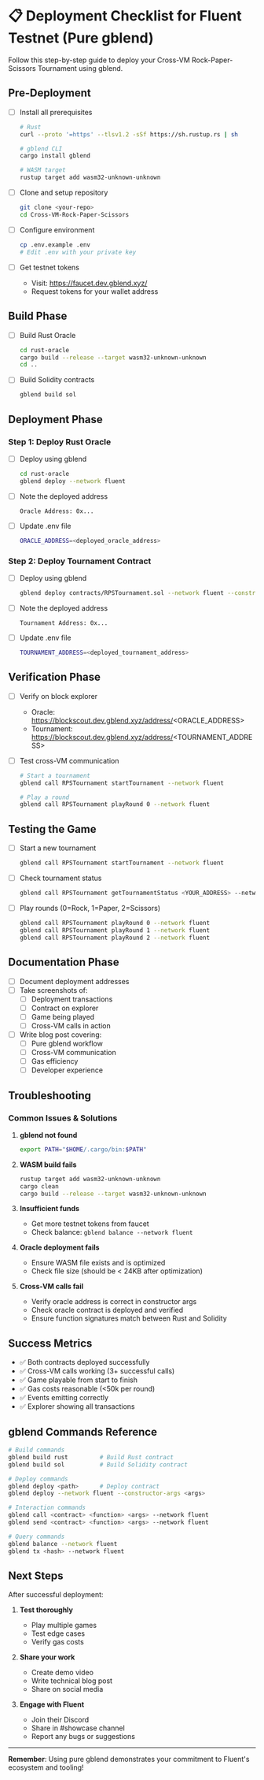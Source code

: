 # 📋 Deployment Checklist for Fluent Testnet (Pure gblend)

Follow this step-by-step guide to deploy your Cross-VM Rock-Paper-Scissors Tournament using gblend.

## Pre-Deployment

- [ ] Install all prerequisites
  ```bash
  # Rust
  curl --proto '=https' --tlsv1.2 -sSf https://sh.rustup.rs | sh
  
  # gblend CLI
  cargo install gblend
  
  # WASM target
  rustup target add wasm32-unknown-unknown
  ```

- [ ] Clone and setup repository
  ```bash
  git clone <your-repo>
  cd Cross-VM-Rock-Paper-Scissors
  ```

- [ ] Configure environment
  ```bash
  cp .env.example .env
  # Edit .env with your private key
  ```

- [ ] Get testnet tokens
  - Visit: https://faucet.dev.gblend.xyz/
  - Request tokens for your wallet address

## Build Phase

- [ ] Build Rust Oracle
  ```bash
  cd rust-oracle
  cargo build --release --target wasm32-unknown-unknown
  cd ..
  ```

- [ ] Build Solidity contracts
  ```bash
  gblend build sol
  ```

## Deployment Phase

### Step 1: Deploy Rust Oracle

- [ ] Deploy using gblend
  ```bash
  cd rust-oracle
  gblend deploy --network fluent
  ```

- [ ] Note the deployed address
  ```
  Oracle Address: 0x...
  ```

- [ ] Update .env file
  ```bash
  ORACLE_ADDRESS=<deployed_oracle_address>
  ```

### Step 2: Deploy Tournament Contract

- [ ] Deploy using gblend
  ```bash
  gblend deploy contracts/RPSTournament.sol --network fluent --constructor-args <ORACLE_ADDRESS>
  ```

- [ ] Note the deployed address
  ```
  Tournament Address: 0x...
  ```

- [ ] Update .env file
  ```bash
  TOURNAMENT_ADDRESS=<deployed_tournament_address>
  ```

## Verification Phase

- [ ] Verify on block explorer
  - Oracle: https://blockscout.dev.gblend.xyz/address/<ORACLE_ADDRESS>
  - Tournament: https://blockscout.dev.gblend.xyz/address/<TOURNAMENT_ADDRESS>

- [ ] Test cross-VM communication
  ```bash
  # Start a tournament
  gblend call RPSTournament startTournament --network fluent
  
  # Play a round
  gblend call RPSTournament playRound 0 --network fluent
  ```

## Testing the Game

- [ ] Start a new tournament
  ```bash
  gblend call RPSTournament startTournament --network fluent
  ```

- [ ] Check tournament status
  ```bash
  gblend call RPSTournament getTournamentStatus <YOUR_ADDRESS> --network fluent
  ```

- [ ] Play rounds (0=Rock, 1=Paper, 2=Scissors)
  ```bash
  gblend call RPSTournament playRound 0 --network fluent
  gblend call RPSTournament playRound 1 --network fluent
  gblend call RPSTournament playRound 2 --network fluent
  ```

## Documentation Phase

- [ ] Document deployment addresses
- [ ] Take screenshots of:
  - [ ] Deployment transactions
  - [ ] Contract on explorer
  - [ ] Game being played
  - [ ] Cross-VM calls in action

- [ ] Write blog post covering:
  - [ ] Pure gblend workflow
  - [ ] Cross-VM communication
  - [ ] Gas efficiency
  - [ ] Developer experience

## Troubleshooting

### Common Issues & Solutions

1. **gblend not found**
   ```bash
   export PATH="$HOME/.cargo/bin:$PATH"
   ```

2. **WASM build fails**
   ```bash
   rustup target add wasm32-unknown-unknown
   cargo clean
   cargo build --release --target wasm32-unknown-unknown
   ```

3. **Insufficient funds**
   - Get more testnet tokens from faucet
   - Check balance: `gblend balance --network fluent`

4. **Oracle deployment fails**
   - Ensure WASM file exists and is optimized
   - Check file size (should be < 24KB after optimization)

5. **Cross-VM calls fail**
   - Verify oracle address is correct in constructor args
   - Check oracle contract is deployed and verified
   - Ensure function signatures match between Rust and Solidity

## Success Metrics

- ✅ Both contracts deployed successfully
- ✅ Cross-VM calls working (3+ successful calls)
- ✅ Game playable from start to finish
- ✅ Gas costs reasonable (<50k per round)
- ✅ Events emitting correctly
- ✅ Explorer showing all transactions

## gblend Commands Reference

```bash
# Build commands
gblend build rust         # Build Rust contract
gblend build sol          # Build Solidity contract

# Deploy commands
gblend deploy <path>      # Deploy contract
gblend deploy --network fluent --constructor-args <args>

# Interaction commands
gblend call <contract> <function> <args> --network fluent
gblend send <contract> <function> <args> --network fluent

# Query commands
gblend balance --network fluent
gblend tx <hash> --network fluent
```

## Next Steps

After successful deployment:

1. **Test thoroughly**
   - Play multiple games
   - Test edge cases
   - Verify gas costs

2. **Share your work**
   - Create demo video
   - Write technical blog post
   - Share on social media

3. **Engage with Fluent**
   - Join their Discord
   - Share in #showcase channel
   - Report any bugs or suggestions

---

**Remember**: Using pure gblend demonstrates your commitment to Fluent's ecosystem and tooling!